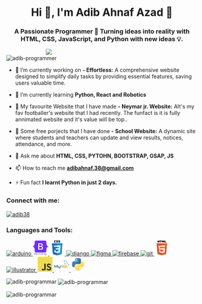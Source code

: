 <h1 align="center">Hi 👋, I'm Adib Ahnaf Azad 👋</h1>
<h3 align="center">A Passionate Programmer 🧠 Turning ideas into reality with HTML, CSS, JavaScript, and Python with new ideas 💡.</h3>


<img align="right" width="400" src="https://encrypted-tbn0.gstatic.com/images?q=tbn:ANd9GcT1kHEgewyUp-ttr19nwwZ7nUUfCEwfYsJE3w&s">
<p align="left"> <img src="https://komarev.com/ghpvc/?username=adib-programmer&label=Profile%20views&color=0e75b6&style=flat" alt="adib-programmer" /> </p>

- 🔭 I’m currently working on **- Effortless:** A comprehensive website designed to simplify daily tasks by providing essential features, saving users valuable time.

- 🌱 I’m currently learning **Python, React and Robotics**

- 👯 My favourite Website that I have made **- Neymar jr. Website:** AIt's my fav footballer's website that I had recently. The funfact is it is fully annimated website and it's value will be top..

- 🤝 Some free porjects that I have done **- School Website:** A dynamic site where students and teachers can update and view results, notices, attendance, and more.

- 💬 Ask me about **HTML, CSS, PYTOHN, BOOTSTRAP, GSAP, JS**

- 📫 How to reach me **adibahnaf.38@gmail.com**

- ⚡ Fun fact **I learnt Python in just 2 days.**

<h3 align="left">Connect with me:</h3>
<p align="left">
<a href="https://fb.com/adib950363" target="blank"><img align="center" src="https://raw.githubusercontent.com/rahuldkjain/github-profile-readme-generator/master/src/images/icons/Social/facebook.svg" alt="adib38" height="30" width="40" /></a>
</p>

<h3 align="left">Languages and Tools:</h3>
<p align="left"> <a href="https://www.arduino.cc/" target="_blank" rel="noreferrer"> <img src="https://cdn.worldvectorlogo.com/logos/arduino-1.svg" alt="arduino" width="40" height="40"/> </a> <a href="https://getbootstrap.com" target="_blank" rel="noreferrer"> <img src="https://raw.githubusercontent.com/devicons/devicon/master/icons/bootstrap/bootstrap-plain-wordmark.svg" alt="bootstrap" width="40" height="40"/> </a> <a href="https://www.w3schools.com/css/" target="_blank" rel="noreferrer"> <img src="https://raw.githubusercontent.com/devicons/devicon/master/icons/css3/css3-original-wordmark.svg" alt="css3" width="40" height="40"/> </a> <a href="https://www.djangoproject.com/" target="_blank" rel="noreferrer"> <img src="https://cdn.worldvectorlogo.com/logos/django.svg" alt="django" width="40" height="40"/> </a> <a href="https://www.figma.com/" target="_blank" rel="noreferrer"> <img src="https://www.vectorlogo.zone/logos/figma/figma-icon.svg" alt="figma" width="40" height="40"/> </a> <a href="https://firebase.google.com/" target="_blank" rel="noreferrer"> <img src="https://www.vectorlogo.zone/logos/firebase/firebase-icon.svg" alt="firebase" width="40" height="40"/> </a> <a href="https://git-scm.com/" target="_blank" rel="noreferrer"> <img src="https://www.vectorlogo.zone/logos/git-scm/git-scm-icon.svg" alt="git" width="40" height="40"/> </a> <a href="https://www.w3.org/html/" target="_blank" rel="noreferrer"> <img src="https://raw.githubusercontent.com/devicons/devicon/master/icons/html5/html5-original-wordmark.svg" alt="html5" width="40" height="40"/> </a> <a href="https://www.adobe.com/in/products/illustrator.html" target="_blank" rel="noreferrer"> <img src="https://www.vectorlogo.zone/logos/adobe_illustrator/adobe_illustrator-icon.svg" alt="illustrator" width="40" height="40"/> </a> <a href="https://developer.mozilla.org/en-US/docs/Web/JavaScript" target="_blank" rel="noreferrer"> <img src="https://raw.githubusercontent.com/devicons/devicon/master/icons/javascript/javascript-original.svg" alt="javascript" width="40" height="40"/> </a> <a href="https://www.mysql.com/" target="_blank" rel="noreferrer"> <img src="https://raw.githubusercontent.com/devicons/devicon/master/icons/mysql/mysql-original-wordmark.svg" alt="mysql" width="40" height="40"/> </a> <a href="https://www.python.org" target="_blank" rel="noreferrer"> <img src="https://raw.githubusercontent.com/devicons/devicon/master/icons/python/python-original.svg" alt="python" width="40" height="40"/> </a> </p>

<p><img align="left" src="https://github-readme-stats.vercel.app/api/top-langs?username=adib-programmar&show_icons=true&locale=en&layout=compact" alt="adib-programmar" /></p>

<p>&nbsp;<img align="center" src="https://github-readme-stats.vercel.app/api?username=adib-programmar&show_icons=true&locale=en" alt="adib-programmar" /></p>

<p><img align="center" src="https://github-readme-streak-stats.herokuapp.com/?user=adib-programmar&" alt="adib-programmar" /></p>


